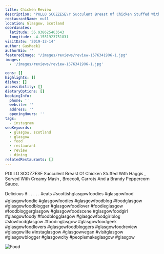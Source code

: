 ```yaml
---
title: Chicken Review
description: "POLLO SCOZZESE\r Succulent Breast Of Chicken Stuffed With Haggis , Served With Creamy Mash , Broccoli, Carrots And a Brandy Peppercorn Sauce.  Delicious ð\x9F\x98\x8B . . . . . #eats #scotti"
restaurantName: null
location: Glasgow, Scotland
coordinates:
  latitude: 55.938625403543
  longitude: -4.1551923751831
visitDate: '2019-12-14'
author: GusMack1
authorBio: ''
featuredImage: "/images/reviews/review-1576341906-1.jpg"
images:
  - '/images/reviews/review-1576341906-1.jpg'

cons: []
highlights: []
dishes: []
accessibility: []
dietaryOptions: []
bookingInfo:
  phone: ''
  website: ''
  address: ''
  openingHours: ''
tags:
  - instagram
seoKeywords:
  - glasgow, scotland
  - glasgow
  - food
  - restaurant
  - review
  - dining
relatedRestaurants: []
---
```


POLLO SCOZZESE
Succulent Breast Of Chicken Stuffed With Haggis , Served With Creamy Mash , Broccoli, Carrots And a Brandy Peppercorn Sauce.

Delicious ð .
.
.
.
.
#eats #scottishglasgowfoodies #glasgowfood #glasgowfoodie #glasgowfoodies #glasgowfoodblog #foodglasgow #glasgowfoodblogger #glasgowfoodlover #foodieglasgow #foodbloggerglasgow #glasgowfoodscene #glasgowfoodgirl #glasgowfoody #foodblogglasgow #glasgowfoodgirlblog #slowfoodglasgow #foodinglasgow #glasgowfoodgeek #glasgowfoodlovers #glasgowfoodbloggers #glasgowfoodreview #glasgowlife #instaglasgow #glasgowvegan #visitglasgow #glasgowblogger #glasgowcity #peoplemakeglasgow #glasgow

![Food](/images/reviews/review-1576341906-1.jpg)
